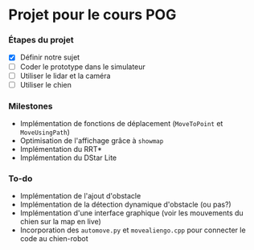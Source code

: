 # Projet pour le cours POG

### Étapes du projet

- [x] Définir notre sujet
- [ ] Coder le prototype dans le simulateur
- [ ] Utiliser le lidar et la caméra
- [ ] Utiliser le chien

### Milestones
- Implémentation de fonctions de déplacement (`MoveToPoint` et `MoveUsingPath`)
- Optimisation de l'affichage grâce à `showmap`
- Implémentation du RRT*
- Implémentation du DStar Lite

### To-do 
- Implémentation de l'ajout d'obstacle
- Implémentation de la détection dynamique d'obstacle (ou pas?)
- Implémentation d'une interface graphique (voir les mouvements du chien sur la map en live)
- Incorporation des `automove.py` et `movealiengo.cpp` pour connecter le code au chien-robot 
